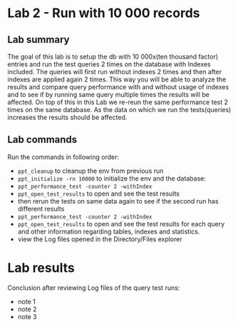 
# Lab 2 - Run with 10 000 records

## Lab summary
The goal of this lab is to setup the db with 10 000x(ten thousand factor) entries and run the test queries
2 times on the database with Indexes included. The queries will first run without indexes 
2 times and then after indexes are applied again 2 times. This way you will be able to analyze the results
and compare query performance with and without usage of indexes and to see if by running same query
multiple times the results will be affected. On top of this in this Lab we re-reun the same performance test
2 times on the same database. As the data on which we run the tests(queries) increases the 
results should be affected.

## Lab commands

Run the commands in following order:

- `ppt_cleanup` to cleanup the env from previous run 
- `ppt_initialize -rn 10000` to initialize the env and the database: 
- `ppt_performance_test -counter 2 -withIndex`
- `ppt_open_test_results` to open and see the test results
- then rerun the tests on same data again to see if the second run has different results
- `ppt_performance_test -counter 2 -withIndex`
- `ppt_open_test_results` to open and see the test results for each query and other information
regarding tables, indexes and statistics.
- view the Log files opened in the Directory/Files explorer

# Lab results
Conclusion after reviewing Log files of the query test runs:
- note 1
- note 2
- note 3